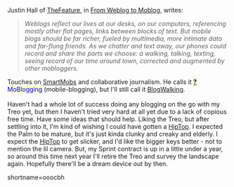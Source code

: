 Justin Hall of <a href="http://www.thefeature.com">TheFeature</a>, in <a href="http://www.thefeature.com/index.jsp?url=article.jsp?pageid=24815">From Weblog to Moblog</a>, writes:<blockquote><i>Weblogs reflect our lives at our desks, on our computers, referencing mostly other flat pages, links between blocks of text. But mobile blogs should be far richer, fueled by multimedia, more intimate data and far-flung friends. As we chatter and text away, our phones could record and share the parts we choose: a walking, talking, texting, seeing record of our time around town, corrected and augmented by other mobloggers.</i></blockquote>Touches on <a href="http://www.decafbad.com/twiki/bin/view/Main/SmartMobs">SmartMobs</a> and collaborative journalism.  He calls it <span style='background : #FFFFCE;'><a href="http://www.decafbad.com/twiki/bin/edit/Main/MoBlogging?topicparent=Main.FilterData"><b>?</b></a><font color="#0000FF">MoBlogging</font></span> (mobile-blogging), but I'll still call it <a href="http://www.decafbad.com/twiki/bin/view/Main/BlogWalking">BlogWalking</a>.
<br /><br />
Haven't had a whole lot of success doing any blogging on the go with my Treo yet, but then I haven't tried very hard at all yet due to a lack of copious free time.  Have some ideas that should help.  Liking the Treo, but after settling into it, I'm kind of wishing I could have gotten a <a href="http://www.decafbad.com/twiki/bin/view/Main/HipTop">HipTop</a>.  I expected the Palm to be mature, but it's just kinda clunky and creaky and elderly.  I expect the <a href="http://www.decafbad.com/twiki/bin/view/Main/HipTop">HipTop</a> to get slicker, and I'd like the bigger keys better - not to mention the lil camera.  But, my Sprint contract is up in a little under a year, so around this time next year I'll retire the Treo and survey the landscape again.  Hopefully there'll be a dream device out by then.
<!--more-->
shortname=ooocbh
